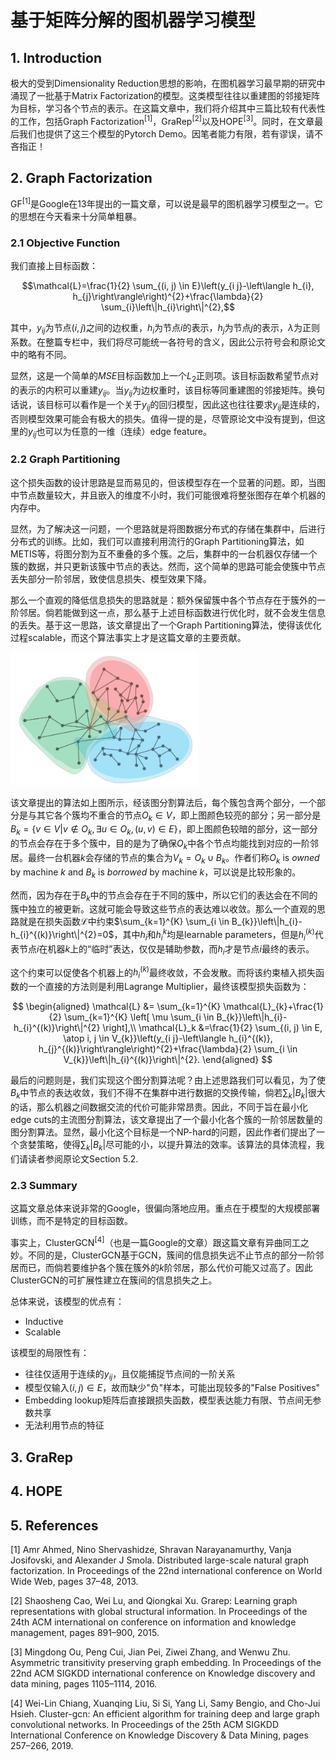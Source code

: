 # 基于矩阵分解的图机器学习模型

## 1. Introduction
极大的受到Dimensionality Reduction思想的影响，在图机器学习最早期的研究中涌现了一批基于Matrix Factorization的模型。这类模型往往以重建图的邻接矩阵为目标，学习各个节点的表示。在这篇文章中，我们将介绍其中三篇比较有代表性的工作，包括Graph Factorization<sup>[1]</sup>，GraRep<sup>[2]</sup>以及HOPE<sup>[3]</sup>。同时，在文章最后我们也提供了这三个模型的Pytorch Demo。因笔者能力有限，若有谬误，请不吝指正！

## 2. Graph Factorization
GF<sup>[1]</sup>是Google在13年提出的一篇文章，可以说是最早的图机器学习模型之一。它的思想在今天看来十分简单粗暴。

### 2.1 Objective Function


我们直接上目标函数：

$$\mathcal{L}=\frac{1}{2} \sum_{(i, j) \in E}\left(y_{i j}-\left\langle h_{i}, h_{j}\right\rangle\right)^{2}+\frac{\lambda}{2} \sum_{i}\left\|h_{i}\right\|^{2},$$

其中，$y_{ij}$为节点$(i,j)$之间的边权重，$h_i$为节点$i$的表示，$h_j$为节点$j$的表示，$\lambda$为正则系数。在整篇专栏中，我们将尽可能统一各符号的含义，因此公示符号会和原论文中的略有不同。

显然，这是一个简单的$MSE$目标函数加上一个$L_2$正则项。该目标函数希望节点对的表示的内积可以重建$y_{ij}$。当$y_{ij}$为边权重时，该目标等同重建图的邻接矩阵。换句话说，该目标可以看作是一个关于$y_{ij}$的回归模型，因此这也往往要求$y_{ij}$是连续的，否则模型效果可能会有极大的损失。值得一提的是，尽管原论文中没有提到，但这里的$y_{ij}$也可以为任意的一维（连续）edge feature。

### 2.2 Graph Partitioning
这个损失函数的设计思路是显而易见的，但该模型存在一个显著的问题。即，当图中节点数量较大，并且嵌入的维度不小时，我们可能很难将整张图存在单个机器的内存中。

显然，为了解决这一问题，一个思路就是将图数据分布式的存储在集群中，后进行分布式的训练。比如，我们可以直接利用流行的Graph Partitioning算法，如METIS等，将图分割为互不重叠的多个簇。之后，集群中的一台机器仅存储一个簇的数据，并只更新该簇中节点的表达。然而，这个简单的思路可能会使簇中节点丢失部分一阶邻居，致使信息损失、模型效果下降。

那么一个直观的降低信息损失的思路就是：额外保留簇中各个节点存在于簇外的一阶邻居。倘若能做到这一点，那么基于上述目标函数进行优化时，就不会发生信息的丢失。基于这一思路，该文章提出了一个Graph Partitioning算法，使得该优化过程scalable，而这个算法事实上才是这篇文章的主要贡献。

<img src="img/GraphPartitioning.jpg" width="300">

该文章提出的算法如上图所示，经该图分割算法后，每个簇包含两个部分，一个部分是与其它各个簇均不重合的节点$O_k \in V$，即上图颜色较亮的部分；另一部分是$B_k = \{ v \in V | v \notin O_k, \exists u \in O_k, (u,v) \in E \}$，即上图颜色较暗的部分，这一部分的节点会存在于多个簇中，目的是为了确保$O_k$中各个节点均能找到对应的一阶邻居。最终一台机器$k$会存储的节点的集合为$V_k = O_k \cup B_k$。作者们称$O_k$ is *owned* by machine $k$ and $B_k$ is *borrowed* by machine $k$，可以说是比较形象的。

然而，因为存在于$B_k$中的节点会存在于不同的簇中，所以它们的表达会在不同的簇中独立的被更新。这就可能会导致这些节点的表达难以收敛。那么一个直观的思路就是在损失函数$\mathcal{L}$中约束$\sum_{k=1}^{K} \sum_{i \in B_{k}}\left\|h_{i}-h_{i}^{(k)}\right\|^{2}=0$，其中$h_i$和$h_i^k$均是learnable parameters，但是$h_i^{(k)}$代表节点$i$在机器$k$上的“临时”表达，仅仅是辅助参数，而$h_i$才是节点$i$最终的表示。

这个约束可以促使各个机器上的$h_i^{(k)}$最终收敛，不会发散。而将该约束植入损失函数的一个直接的方法则是利用Lagrange Multiplier，最终该模型损失函数为：

$$
\begin{aligned}
\mathcal{L} &= \sum_{k=1}^{K} \mathcal{L}_{k}+\frac{1}{2} \sum_{k=1}^{K} \left[ \mu \sum_{i \in B_{k}}\left\|h_{i}-h_{i}^{(k)}\right\|^{2} \right],\\
\mathcal{L}_k &=\frac{1}{2} \sum_{(i, j) \in E, \atop i, j \in V_{k}}\left(y_{i j}-\left\langle h_{i}^{(k)}, h_{j}^{(k)}\right\rangle\right)^{2}+\frac{\lambda}{2} \sum_{i \in V_{k}}\left\|h_{i}^{(k)}\right\|^{2}.
\end{aligned}
$$

最后的问题则是，我们实现这个图分割算法呢？由上述思路我们可以看见，为了使$B_k$中节点的表达收敛，我们不得不在集群中进行数据的交换传输，倘若$\sum_k \left| B_k\right|$很大的话，那么机器之间数据交流的代价可能非常昂贵。因此，不同于旨在最小化edge cuts的主流图分割算法，该文章提出了一个最小化各个簇的一阶邻居数量的图分割算法。显然，最小化这个目标是一个NP-hard的问题，因此作者们提出了一个贪婪策略，使得$\sum_k \left| B_k\right|$尽可能的小，以提升算法的效率。该算法的具体流程，我们请读者参阅原论文Section 5.2.



### 2.3 Summary
这篇文章总体来说非常的Google，很偏向落地应用。重点在于模型的大规模部署训练，而不是特定的目标函数。

事实上，ClusterGCN<sup>[4]</sup>（也是一篇Google的文章）跟这篇文章有异曲同工之妙。不同的是，ClusterGCN基于GCN，簇间的信息损失远不止节点的部分一阶邻居而已，而倘若要维护各个簇在簇外的$k$阶邻居，那么代价可能又过高了。因此ClusterGCN的可扩展性建立在簇间的信息损失之上。

总体来说，该模型的优点有：

- Inductive
- Scalable

该模型的局限性有：

- 往往仅适用于连续的$y_{ij}$，且仅能捕捉节点间的一阶关系
- 模型仅输入$(i,j) \in E$，故而缺少"负"样本，可能出现较多的"False Positives"
- Embedding lookup矩阵后直接跟损失函数，模型表达能力有限、节点间无参数共享
- 无法利用节点的特征

## 3. GraRep

## 4. HOPE

## 5. References
[1] Amr Ahmed, Nino Shervashidze, Shravan Narayanamurthy,
Vanja Josifovski, and Alexander J Smola. Distributed
large-scale natural graph factorization. In
Proceedings of the 22nd international conference on
World Wide Web, pages 37–48, 2013.

[2] Shaosheng Cao, Wei Lu, and Qiongkai Xu. Grarep:
Learning graph representations with global structural
information. In Proceedings of the 24th ACM international
on conference on information and knowledge
management, pages 891–900, 2015.

[3] Mingdong Ou, Peng Cui, Jian Pei, Ziwei Zhang,
and Wenwu Zhu. Asymmetric transitivity preserving
graph embedding. In Proceedings of the 22nd ACM
SIGKDD international conference on Knowledge discovery
and data mining, pages 1105–1114, 2016.

[4] Wei-Lin Chiang, Xuanqing Liu, Si Si, Yang Li, Samy
Bengio, and Cho-Jui Hsieh. Cluster-gcn: An efficient
algorithm for training deep and large graph convolutional
networks. In Proceedings of the 25th ACM
SIGKDD International Conference on Knowledge Discovery
& Data Mining, pages 257–266, 2019.

